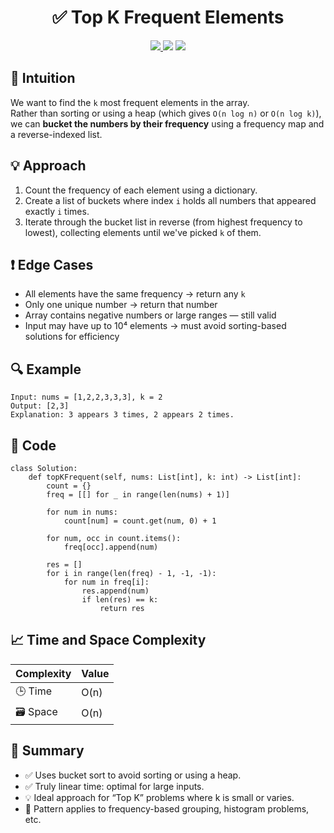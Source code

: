 <h1 align="center">✅ Top K Frequent Elements</h1>

<p align="center">
  <a href="https://leetcode.com/problems/top-k-frequent-elements/">
    <img src="https://img.shields.io/badge/LeetCode-Top%20K%20Frequent%20Elements-brightgreen?logo=leetcode&style=flat-square" />
  </a>
  <img src="https://img.shields.io/badge/Difficulty-Medium-yellow?style=flat-square" />
  <img src="https://img.shields.io/badge/Category-Hashing%2C%20Bucket%20Sort%2C%20Frequency-blueviolet?style=flat-square" />
</p>


## 🧠 Intuition

We want to find the `k` most frequent elements in the array.  
Rather than sorting or using a heap (which gives `O(n log n)` or `O(n log k)`), we can **bucket the numbers by their frequency** using a frequency map and a reverse-indexed list.


## 💡 Approach

1. Count the frequency of each element using a dictionary.
2. Create a list of buckets where index `i` holds all numbers that appeared exactly `i` times.
3. Iterate through the bucket list in reverse (from highest frequency to lowest), collecting elements until we've picked `k` of them.


## ❗ Edge Cases

- All elements have the same frequency → return any `k`
- Only one unique number → return that number
- Array contains negative numbers or large ranges — still valid
- Input may have up to 10⁴ elements → must avoid sorting-based solutions for efficiency


## 🔍 Example

```
Input: nums = [1,2,2,3,3,3], k = 2
Output: [2,3]
Explanation: 3 appears 3 times, 2 appears 2 times.
```

## 🧾 Code

```
class Solution:
    def topKFrequent(self, nums: List[int], k: int) -> List[int]:
        count = {}
        freq = [[] for _ in range(len(nums) + 1)]

        for num in nums:
            count[num] = count.get(num, 0) + 1
        
        for num, occ in count.items():
            freq[occ].append(num)
        
        res = []
        for i in range(len(freq) - 1, -1, -1):
            for num in freq[i]:
                res.append(num)
                if len(res) == k:
                    return res
```

## 📈 Time and Space Complexity

| Complexity | Value |
|------------|--------|
| 🕒 Time     | O(n)   |
| 🗃️ Space    | O(n)   |


## 📌 Summary

- ✅ Uses bucket sort to avoid sorting or using a heap.
- ✅ Truly linear time: optimal for large inputs.
- 💡 Ideal approach for “Top K” problems where k is small or varies.
- 🔁 Pattern applies to frequency-based grouping, histogram problems, etc.
